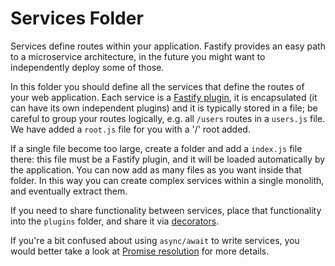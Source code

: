 # Services Folder

Services define routes within your application. Fastify provides an
easy path to a microservice architecture, in the future you might want
to independently deploy some of those.

In this folder you should define all the services that define the routes
of your web application.
Each service is a [Fastify
plugin](https://www.fastify.io/dcs/latest/Plugins/), it is
encapsulated (it can have its own independent plugins) and it is
typically stored in a file; be careful to group your routes logically,
e.g. all `/users` routes in a `users.js` file. We have added
a `root.js` file for you with a '/' root added.

If a single file become too large, create a folder and add a `index.js` file there:
this file must be a Fastify plugin, and it will be loaded automatically
by the application. You can now add as many files as you want inside that folder.
In this way you can create complex services within a single monolith,
and eventually extract them.

If you need to share functionality between services, place that
functionality into the `plugins` folder, and share it via
[decorators](https://www.fastify.io/docs/latest/Decorators/).

If you're a bit confused about using `async/await` to write services, you would
better take a look at [Promise resolution](https://www.fastify.io/docs/latest/Routes/#promise-resolution) for more details.
